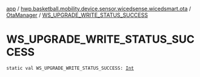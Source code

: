 [app](../../index.md) / [hwp.basketball.mobility.device.sensor.wicedsense.wicedsmart.ota](../index.md) / [OtaManager](index.md) / [WS_UPGRADE_WRITE_STATUS_SUCCESS](.)

# WS_UPGRADE_WRITE_STATUS_SUCCESS

`static val WS_UPGRADE_WRITE_STATUS_SUCCESS: `[`Int`](https://kotlinlang.org/api/latest/jvm/stdlib/kotlin/-int/index.html)